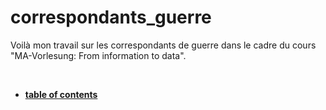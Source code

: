 # correspondants_guerre
Voilà mon travail sur les correspondants de guerre dans le cadre du cours "MA-Vorlesung: From information to data".

<br/>

* __[table of contents](home.md)__ 
